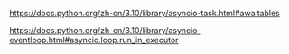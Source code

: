 <!--
 * @Author: xiaohao@corp.netease.com
 * @Date: 2022-04-22 14:12:14
-->


https://docs.python.org/zh-cn/3.10/library/asyncio-task.html#awaitables

https://docs.python.org/zh-cn/3.10/library/asyncio-eventloop.html#asyncio.loop.run_in_executor